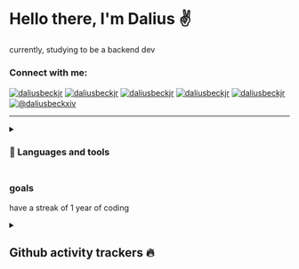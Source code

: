 

   <h1> Hello there, I'm Dalius ✌️</h1>

<p> currently, studying to be a backend dev </p>


<h3 align="left">Connect with me:</h3>
<p align="left">
<a href="https://codepen.io/daliusbeckjr" target="blank"><img align="center" src="https://raw.githubusercontent.com/rahuldkjain/github-profile-readme-generator/master/src/images/icons/Social/codepen.svg" alt="daliusbeckjr" height="30" width="40" /></a>
<a href="https://dev.to/daliusbeckjr" target="blank"><img align="center" src="https://raw.githubusercontent.com/rahuldkjain/github-profile-readme-generator/master/src/images/icons/Social/devto.svg" alt="daliusbeckjr" height="30" width="40" /></a>
<a href="https://twitter.com/daliusbeckjr" target="blank"><img align="center" src="https://raw.githubusercontent.com/rahuldkjain/github-profile-readme-generator/master/src/images/icons/Social/twitter.svg" alt="daliusbeckjr" height="30" width="40" /></a>
<a href="https://linkedin.com/in/daliusbeckjr" target="blank"><img align="center" src="https://raw.githubusercontent.com/rahuldkjain/github-profile-readme-generator/master/src/images/icons/Social/linked-in-alt.svg" alt="daliusbeckjr" height="30" width="40" /></a>
<a href="https://stackoverflow.com/users/daliusbeckjr" target="blank"><img align="center" src="https://raw.githubusercontent.com/rahuldkjain/github-profile-readme-generator/master/src/images/icons/Social/stack-overflow.svg" alt="daliusbeckjr" height="30" width="40" /></a>
<a href="https://medium.com/@daliusbeckxiv" target="blank"><img align="center" src="https://raw.githubusercontent.com/rahuldkjain/github-profile-readme-generator/master/src/images/icons/Social/medium.svg" alt="@daliusbeckxiv" height="30" width="40" /></a>
</p>

---
<details>
   <summary><h3> 🧰 Languages and tools<h3/></summary>
      <p align="left"> <a href="https://www.w3schools.com/cpp/" target="_blank" rel="noreferrer"> <img src="https://raw.githubusercontent.com/devicons/devicon/master/icons/cplusplus/cplusplus-original.svg" alt="cplusplus" width="40" height="40"/> </a> <a href="https://www.w3schools.com/css/" target="_blank" rel="noreferrer"> <img src="https://raw.githubusercontent.com/devicons/devicon/master/icons/css3/css3-original-wordmark.svg" alt="css3" width="40" height="40"/> </a> <a href="https://git-scm.com/" target="_blank" rel="noreferrer"> <img src="https://www.vectorlogo.zone/logos/git-scm/git-scm-icon.svg" alt="git" width="40" height="40"/> </a> <a href="https://www.w3.org/html/" target="_blank" rel="noreferrer"> <img src="https://raw.githubusercontent.com/devicons/devicon/master/icons/html5/html5-original-wordmark.svg" alt="html5" width="40" height="40"/> </a> <a href="https://developer.mozilla.org/en-US/docs/Web/JavaScript" target="_blank" rel="noreferrer"> <img src="https://raw.githubusercontent.com/devicons/devicon/master/icons/javascript/javascript-original.svg" alt="javascript" width="40" height="40"/> </a> <a href="https://www.python.org" target="_blank" rel="noreferrer"> <img src="https://raw.githubusercontent.com/devicons/devicon/master/icons/python/python-original.svg" alt="python" width="40" height="40"/> </a> </p>

</details>


<h3> goals </h3>
<p> have a streak of 1 year of coding </p>



<!-- 
    [idea] just need to add a dop menu for seperation Maybe <detail> <summary> 
    look at w3 school for some inspiration...
    2. find image icons for links to socials
    3. make a name icon 
 -->
<details>
    <summary> <h2> Github activity trackers 🔥</h2> </summary>

[![GitHub Streak](https://streak-stats.demolab.com?user=DaliusBeckjr&theme=cobalt)](https://git.io/streak-stats) 

![Anurag's GitHub stats](https://github-readme-stats.vercel.app/api?username=DaliusBeckjr&show_icons=true&theme=cobalt) 

[![Top Langs](https://github-readme-stats.vercel.app/api/top-langs/?username=DaliusBeckjr&layout=compact&theme=cobalt)](https://github.com/anuraghazra/github-readme-stats)
</details>
